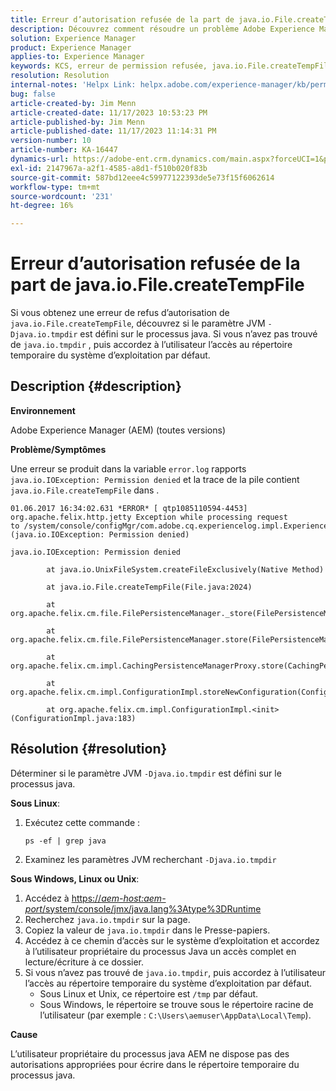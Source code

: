 ```yaml
---
title: Erreur d’autorisation refusée de la part de java.io.File.createTempFile
description: Découvrez comment résoudre un problème Adobe Experience Manager en raison duquel vous obtenez une erreur de refus d’autorisation à partir de java.io.File.createTempFile.
solution: Experience Manager
product: Experience Manager
applies-to: Experience Manager
keywords: KCS, erreur de permission refusée, java.io.File.createTempFile, dépannage, Adobe Experience Manager, AEM
resolution: Resolution
internal-notes: 'Helpx Link: helpx.adobe.com/experience-manager/kb/permission_denied_error_from_java_io_file.html'
bug: false
article-created-by: Jim Menn
article-created-date: 11/17/2023 10:53:23 PM
article-published-by: Jim Menn
article-published-date: 11/17/2023 11:14:31 PM
version-number: 10
article-number: KA-16447
dynamics-url: https://adobe-ent.crm.dynamics.com/main.aspx?forceUCI=1&pagetype=entityrecord&etn=knowledgearticle&id=d26c9815-9c85-ee11-8179-6045bd006268
exl-id: 2147967a-a2f1-4585-a8d1-f510b020f83b
source-git-commit: 587bd12eee4c59977122393de5e73f15f6062614
workflow-type: tm+mt
source-wordcount: '231'
ht-degree: 16%

---
```


# Erreur d’autorisation refusée de la part de java.io.File.createTempFile


Si vous obtenez une erreur de refus d’autorisation de `java.io.File.createTempFile`, découvrez si le paramètre JVM `-Djava.io.tmpdir` est défini sur le processus java. Si vous n’avez pas trouvé de `java.io.tmpdir` , puis accordez à l’utilisateur l’accès au répertoire temporaire du système d’exploitation par défaut.

## Description {#description}


<b>Environnement</b>

Adobe Experience Manager (AEM) (toutes versions)

<b>Problème/Symptômes</b>

Une erreur se produit dans la variable `error.log` rapports `java.io.IOException: Permission denied` et la trace de la pile contient `java.io.File.createTempFile` dans .




```
01.06.2017 16:34:02.631 *ERROR* [ qtp1085110594-4453]  org.apache.felix.http.jetty Exception while processing request to /system/console/configMgr/com.adobe.cq.experiencelog.impl.ExperienceLogConfigServlet (java.io.IOException: Permission denied)

java.io.IOException: Permission denied

        at java.io.UnixFileSystem.createFileExclusively(Native Method)

        at java.io.File.createTempFile(File.java:2024)

        at org.apache.felix.cm.file.FilePersistenceManager._store(FilePersistenceManager.java:699)

        at org.apache.felix.cm.file.FilePersistenceManager.store(FilePersistenceManager.java:660)

        at org.apache.felix.cm.impl.CachingPersistenceManagerProxy.store(CachingPersistenceManagerProxy.java:242)

        at org.apache.felix.cm.impl.ConfigurationImpl.storeNewConfiguration(ConfigurationImpl.java:462)

        at org.apache.felix.cm.impl.ConfigurationImpl.<init>(ConfigurationImpl.java:183)
```







## Résolution {#resolution}


Déterminer si le paramètre JVM `-Djava.io.tmpdir` est défini sur le processus java.

<b>Sous Linux</b>:

1. Exécutez cette commande :




   ```
   ps -ef | grep java
   ```


2. Examinez les paramètres JVM recherchant `-Djava.io.tmpdir`


<b>Sous Windows, Linux ou Unix</b>:

1. Accédez à [https://*aem-host:aem-port*/system/console/jmx/java.lang%3Atype%3DRuntime](https://aem-host:aem-port/system/console/jmx/java.lang%3Atype%3DRuntime)
2. Recherchez `java.io.tmpdir` sur la page.
3. Copiez la valeur de `java.io.tmpdir` dans le Presse-papiers.
4. Accédez à ce chemin d’accès sur le système d’exploitation et accordez à l’utilisateur propriétaire du processus Java un accès complet en lecture/écriture à ce dossier.
5. Si vous n’avez pas trouvé de `java.io.tmpdir`, puis accordez à l’utilisateur l’accès au répertoire temporaire du système d’exploitation par défaut.
   - Sous Linux et Unix, ce répertoire est `/tmp` par défaut.
   - Sous Windows, le répertoire se trouve sous le répertoire racine de l’utilisateur (par exemple : `C:\Users\aemuser\AppData\Local\Temp`).


<b>Cause</b>

L’utilisateur propriétaire du processus java AEM ne dispose pas des autorisations appropriées pour écrire dans le répertoire temporaire du processus java.
